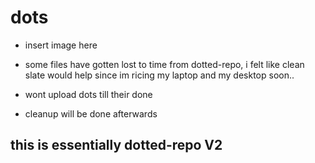 # dots
- insert image here


- some files have gotten lost to time from dotted-repo, i felt like clean slate would help since im ricing my laptop and my desktop soon..
- wont upload dots till their done
- cleanup will be done afterwards

## this is essentially dotted-repo V2